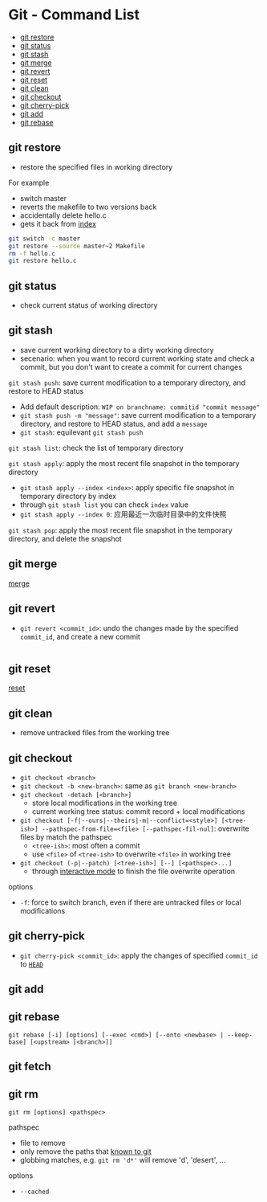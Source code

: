 # Git - Command List

- [git restore](#git-restore)
- [git status](#git-status)
- [git stash](#git-stash)
- [git merge](#git-merge)
- [git revert](#git-revert)
- [git reset](#git-reset)
- [git clean](#git-clean)
- [git checkout](#git-checkout)
- [git cherry-pick](#git-cherry-pick)
- [git add](#git-add)
- [git rebase](#git-rebase)

## git restore

- restore the specified files in working directory

For example

- switch master
- reverts the makefile to two versions back
- accidentally delete hello.c
- gets it back from [index]()

```bash
git switch -c master
git restore --source master~2 Makefile
rm -f hello.c
git restore hello.c
```

## git status

- check current status of working directory

## git stash

- save current working directory to a dirty working directory
- secenario: when you want to record current working state and check a commit, but you don't want to create a commit for current changes

`git stash push`: save current modification to a temporary directory, and restore to HEAD status

- Add default description: `WIP on branchname: commitid "commit message"`
- `git stash push -m "message"`: save current modification to a temporary directory, and restore to HEAD status, and add a `message`
- `git stash`: equilevant `git stash push`

`git stash list`: check the list of temporary directory

`git stash apply`: apply the most recent file snapshot in the temporary directory

- `git stash apply --index <index>`: apply specific file snapshot in temporary directory by index
- through `git stash list` you can check `index` value
- `git stash apply --index 0`: 应用最近一次临时目录中的文件快照

`git stash pop`: apply the most recent file snapshot in the temporary directory, and delete the snapshot

## git merge

[merge](git-merge.md)


## git revert

- `git revert <commit_id>`: undo the changes made by the specified `commit_id`, and create a new commit

```sh

```

## git reset

[reset](git-reset.md)

## git clean

- remove untracked files from the working tree

## git checkout

- `git checkout <branch>`
- `git checkout -b <new-branch>`: same as `git branch <new-branch>`
- `git checkout -detach [<branch>]`
  - store local modifications in the working tree
  - current working tree status: commit record + local modifications
- `git checkout [-f|--ours|--theirs|-m|--conflict=<style>] [<tree-ish>] --pathspec-from-file=<file> [--pathspec-fil-nul]`: overwrite files by match the pathspec
  - `<tree-ish>`: most often a commit
  - use `<file>` of `<tree-ish>` to overwrite `<file>` in working tree
- `git checkout (-p|--patch) [<tree-ish>] [--] [<pathspec>...]`
  - through [interactive mode]() to finish the file overwrite operation

options

- `-f`: force to switch branch, even if there are untracked files or local modifications

## git cherry-pick

- `git cherry-pick <commit_id>`: apply the changes of specified `commit_id` to [`HEAD`](git-glossary.md#head)

## git add

## git rebase

`git rebase [-i] [options] [--exec <cmd>] [--onto <newbase> | --keep-base] [<upstream> [<branch>]]`

## git fetch

## git rm

`git rm [options] <pathspec>`

pathspec

- file to remove
- only remove the paths that [known to git](git-glossary.md#staging-area)
- globbing matches, e.g. `git rm 'd*'` will remove 'd', 'desert', ...

options

- `--cached`


